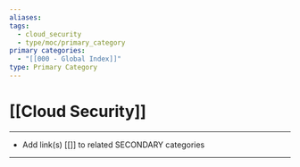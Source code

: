 ```yaml
---
aliases:
tags:
  - cloud_security
  - type/moc/primary_category
primary categories:
  - "[[000 - Global Index]]"
type: Primary Category
---
```

# [[Cloud Security]]

***

* Add link(s) [[]] to related SECONDARY categories

***

